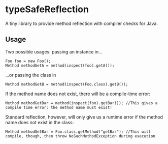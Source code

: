 # typeSafeReflection

A tiny library to provide method reflection with compiler checks for Java.

## Usage

Two possible usages: passing an instance in...

    Foo foo = new Foo();
    Method methodGetA = method(inspect(foo).getA());

...or passing the class in

    Method methodGetB = method(inspect(Foo.class).getB());

If the method name does not exist, there will be a compile-time error:

    Method methodGetBar = method(inspect(foo).getBar()); //This gives a compile time error: the method name must exist!

Standard reflection, however, will only give us a runtime error if the method name does not exist in the class:

    Method methodGetBar = Foo.class.getMethod("getBar"); //This will compile, though, then throw NoSuchMethodException during execution
